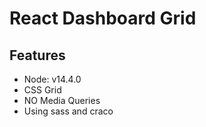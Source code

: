 # React Dashboard Grid

## Features

- Node: v14.4.0
- CSS Grid
- NO Media Queries
- Using sass and craco

